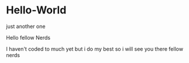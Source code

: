 # Hello-World
just another one

Hello fellow Nerds

I haven't coded to much yet but i do my best so i will see you there fellow nerds
